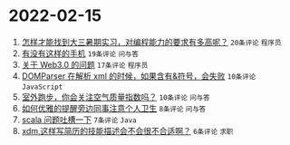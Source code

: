 # 2022-02-15

1. [怎样才能找到大三暑期实习，对编程能力的要求有多高呢？](https://www.v2ex.com/t/833897) `20条评论` `程序员`
1. [有没有这样的手机](https://www.v2ex.com/t/833896) `19条评论` `问与答`
1. [关于 Web3.0 的问题](https://www.v2ex.com/t/833901) `17条评论` `程序员`
1. [DOMParser 在解析 xml 的时候，如果含有&符号，会失败](https://www.v2ex.com/t/833899) `10条评论` `JavaScript`
1. [室外跑步，你会关注空气质量指数吗？](https://www.v2ex.com/t/833894) `10条评论` `问与答`
1. [如何优雅的提醒旁边同事注意个人卫生](https://www.v2ex.com/t/833917) `8条评论` `问与答`
1. [scala 问题吐槽一下](https://www.v2ex.com/t/833909) `7条评论` `Java`
1. [xdm,这样写简历的技能描述会不会很不合适啊？](https://www.v2ex.com/t/833919) `6条评论` `求职`
